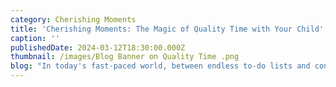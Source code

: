 ```yaml
---
category: Cherishing Moments
title: 'Cherishing Moments: The Magic of Quality Time with Your Child'
caption: ''
publishedDate: 2024-03-12T18:30:00.000Z
thumbnail: /images/Blog Banner on Quality Time .png
blog: "In today's fast-paced world, between endless to-do lists and constant notifications, there's a precious gift waiting to be unwrapped: the gift of quality time with your child. It's not just about being there physically; it's about being showing up, engaged, and connected to the little moments that make life truly meaningful.\n\n**The Heartbeat of Family Life:**\n\nQuality time is the heartbeat of family life. It's those stolen moments of laughter, shared adventures, and quiet conversations that weave the fabric of cherished memories. From impromptu dance parties in the living room to bedtime stories that transport us to faraway lands, these are the moments that nourish our souls and strengthen the bonds that hold us together.\n\n**Creating a Safe Haven:**\n\nQuality time creates a safe haven where children feel loved, accepted, and understood. It's a space where they can express themselves freely, share their hopes and dreams, and know that they are valued just for being who they are. In a world that can often feel overwhelming, quality time with family provides a sanctuary of love and acceptance, a place where children can truly be themselves.\n\n**Learning Through Play:**\n\nQuality time is also a powerful tool for learning and growth. Through play, exploration, and shared experiences, children develop important life skills such as creativity, problem-solving, and resilience. Whether it's building forts out of blankets or exploring nature in the backyard, these moments of discovery lay the foundation for a lifetime of curiosity and exploration.\n\n**The Power of Presence:**\n\nIn a world that constantly pulls us in a million different directions, quality time reminds us of the power of presence. It's about putting down our phones, turning off the distractions, and truly being there for our children. It's in those moments of undivided attention that the magic happens—where connections are deepened, memories are made, and love is felt in its purest form.\n\n**Celebrating the Little Things:**\n\nQuality time is also about celebrating the little things, the everyday moments that often pass us by unnoticed. It's the joy of watching your child take their first steps, the wonder in their eyes as they discover something new, and the warmth of a hug shared at the end of a long day. These are the moments that remind us of the beauty and magic of parenthood.\n\n**In conclusion, **the power of quality time with your child is immeasurable. It's a precious gift that we can give to ourselves and to our children, a gift of love, connection, and shared experiences that will last a lifetime. So let's cherish each moment, savoring the joy, laughter, and love that come with spending quality time with the ones we hold dear.\n\nContact Little Elly\_- Phone number - +91 99725 27072 Email -\_[enquiry@littleelly.com](mailto:enquiry@littleelly.com)\_Enroll Now -\_[https://www.littleelly.com/admissions](https://www.littleelly.com/admissions)\n"
---
```


